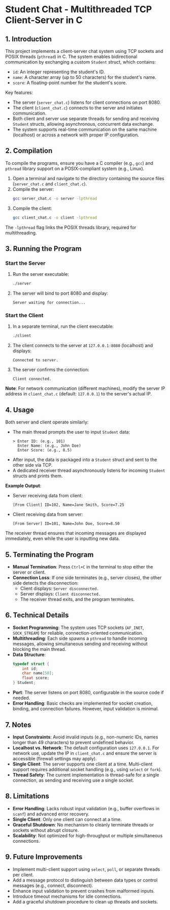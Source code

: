# Student Chat - Multithreaded TCP Client-Server in C

## 1. Introduction

This project implements a client-server chat system using TCP sockets and POSIX threads (`pthread`) in C. The system enables bidirectional communication by exchanging a custom `Student` struct, which contains:
- `id`: An integer representing the student's ID.
- `name`: A character array (up to 50 characters) for the student's name.
- `score`: A floating-point number for the student's score.

Key features:
- The server (`server_chat.c`) listens for client connections on port 8080.
- The client (`client_chat.c`) connects to the server and initiates communication.
- Both client and server use separate threads for sending and receiving `Student` structs, allowing asynchronous, concurrent data exchange.
- The system supports real-time communication on the same machine (localhost) or across a network with proper IP configuration.

## 2. Compilation

To compile the programs, ensure you have a C compiler (e.g., `gcc`) and `pthread` library support on a POSIX-compliant system (e.g., Linux).

1. Open a terminal and navigate to the directory containing the source files (`server_chat.c` and `client_chat.c`).
2. Compile the server:
   ```bash
   gcc server_chat.c -o server -lpthread
   ```
3. Compile the client:
   ```bash
   gcc client_chat.c -o client -lpthread
   ```

The `-lpthread` flag links the POSIX threads library, required for multithreading.

## 3. Running the Program

### Start the Server
1. Run the server executable:
   ```bash
   ./server
   ```
2. The server will bind to port 8080 and display:
   ```
   Server waiting for connection...
   ```

### Start the Client
1. In a separate terminal, run the client executable:
   ```bash
   ./client
   ```
2. The client connects to the server at `127.0.0.1:8080` (localhost) and displays:
   ```
   Connected to server.
   ```
3. The server confirms the connection:
   ```
   Client connected.
   ```

**Note**: For network communication (different machines), modify the server IP address in `client_chat.c` (default: `127.0.0.1`) to the server's actual IP.

## 4. Usage

Both server and client operate similarly:
- The main thread prompts the user to input `Student` data:
  ```
  > Enter ID: (e.g., 101)
    Enter Name: (e.g., John Doe)
    Enter Score: (e.g., 8.5)
  ```
- After input, the data is packaged into a `Student` struct and sent to the other side via TCP.
- A dedicated receiver thread asynchronously listens for incoming `Student` structs and prints them.

**Example Output**:
- Server receiving data from client:
  ```
  [From Client] ID=102, Name=Jane Smith, Score=7.25
  ```
- Client receiving data from server:
  ```
  [From Server] ID=101, Name=John Doe, Score=8.50
  ```

The receiver thread ensures that incoming messages are displayed immediately, even while the user is inputting new data.

## 5. Terminating the Program

- **Manual Termination**: Press `Ctrl+C` in the terminal to stop either the server or client.
- **Connection Loss**: If one side terminates (e.g., server closes), the other side detects the disconnection:
  - Client displays: `Server disconnected.`
  - Server displays: `Client disconnected.`
  - The receiver thread exits, and the program terminates.

## 6. Technical Details

- **Socket Programming**: The system uses TCP sockets (`AF_INET`, `SOCK_STREAM`) for reliable, connection-oriented communication.
- **Multithreading**: Each side spawns a `pthread` to handle incoming messages, allowing simultaneous sending and receiving without blocking the main thread.
- **Data Structure**:
  ```c
  typedef struct {
      int id;
      char name[50];
      float score;
  } Student;
  ```
- **Port**: The server listens on port 8080, configurable in the source code if needed.
- **Error Handling**: Basic checks are implemented for socket creation, binding, and connection failures. However, input validation is minimal.

## 7. Notes

- **Input Constraints**: Avoid invalid inputs (e.g., non-numeric IDs, names longer than 49 characters) to prevent undefined behavior.
- **Localhost vs. Network**: The default configuration uses `127.0.0.1`. For network use, update the IP in `client_chat.c` and ensure the server is accessible (firewall settings may apply).
- **Single Client**: The server supports one client at a time. Multi-client support requires additional socket handling (e.g., using `select` or `fork`).
- **Thread Safety**: The current implementation is thread-safe for a single connection, as sending and receiving use a single socket.

## 8. Limitations

- **Error Handling**: Lacks robust input validation (e.g., buffer overflows in `scanf`) and advanced error recovery.
- **Single Client**: Only one client can connect at a time.
- **Graceful Shutdown**: No mechanism to cleanly terminate threads or sockets without abrupt closure.
- **Scalability**: Not optimized for high-throughput or multiple simultaneous connections.

## 9. Future Improvements

- Implement multi-client support using `select`, `poll`, or separate threads per client.
- Add a message protocol to distinguish between data types or control messages (e.g., connect, disconnect).
- Enhance input validation to prevent crashes from malformed inputs.
- Introduce timeout mechanisms for idle connections.
- Add a graceful shutdown procedure to clean up threads and sockets.